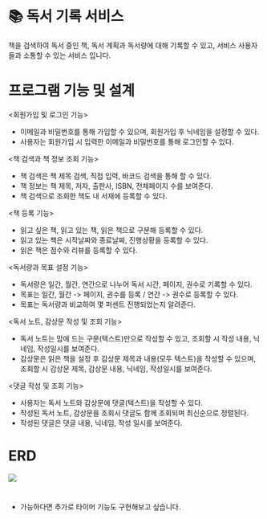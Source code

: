 # 📚 독서 기록 서비스
 책을 검색하여 독서 중인 책, 독서 계획과 독서량에 대해 기록할 수 있고, 서비스 사용자들과 소통할 수 있는 서비스 입니다.

# 프로그램 기능 및 설계

<회원가입 및 로그인 기능>
  - 이메일과 비밀번호를 통해 가입할 수 있으며, 회원가입 후 닉네임을 설정할 수 있다.
  - 사용자는 회원가입 시 입력한 이메일과 비밀번호를 통해 로그인할 수 있다.

<책 검색과 책 정보 조회 기능>
  - 책 검색은 책 제목 검색, 직접 입력, 바코드 검색을 통해 할 수 있다.
  - 책 정보는 책 제목, 저자, 출판사, ISBN, 전체페이지 수를 보여준다.
  - 책 검색으로 조회한 책도 내 서재에 등록할 수 있다.

<책 등록 기능>
  - 읽고 싶은 책, 읽고 있는 책, 읽은 책으로 구분해 등록할 수 있다.
  - 읽고 있는 책은 시작날짜와 종료날짜, 진행상황을 등록할 수 있다.
  - 읽은 책은 점수와 리뷰를 등록할 수 있다.

<독서량과 목표 설정 기능>
  - 독서량은 일간, 월간, 연간으로 나누어 독서 시간, 페이지, 권수로 기록할 수 있다.
  - 목표는 일간, 월간 -> 페이지, 권수를 등록 / 연간 -> 권수로 등록할 수 있다.
  - 목표는 독서량과 비교하여 몇 퍼센트 진행되었는지 알려준다.

<독서 노트, 감상문 작성 및 조회 기능>
  - 독서 노트는 맘에 드는 구문(텍스트)만으로 작성할 수 있고, 조회할 시 작성 내용, 닉네임, 작성일시를 보여준다.
  - 감상문은 읽은 책을 설정 후 감상문 제목과 내용(모두 텍스트)을 작성할 수 있으며, 조회할 시 감상문 제목, 감상문 내용, 닉네임, 작성일시를 보여준다.

<댓글 작성 및 조회 기능>
  - 사용자는 독서 노트와 감상문에 댓글(텍스트)을 작성할 수 있다.
  - 작성된 독서 노트, 감상문을 조회시 댓글도 함께 조회되며 최신순으로 정렬된다.
  - 작성된 댓글은 댓글 내용, 닉네임, 작성 일시를 보여준다.

# ERD
<a href='https://ifh.cc/v-AgG9G1' target='_blank'><img src='https://ifh.cc/g/AgG9G1.jpg' border='0'></a>

#
* 가능하다면 추가로 타이머 기능도 구현해보고 싶습니다.
